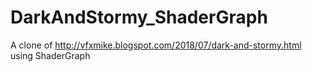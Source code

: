 # DarkAndStormy_ShaderGraph
A clone of http://vfxmike.blogspot.com/2018/07/dark-and-stormy.html using ShaderGraph
